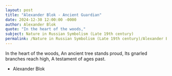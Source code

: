 ```yaml
---
layout: post
title: "Alexander Blok - Ancient Guardian"
date: 2024-12-30 12:00:00 -0000
author: Alexander Blok
quote: "In the heart of the woods,"
subject: Nature in Russian Symbolism (Late 19th century)
permalink: /Nature in Russian Symbolism (Late 19th century)/Alexander Blok/Alexander Blok - Ancient Guardian
---
```


In the heart of the woods,
An ancient tree stands proud,
Its gnarled branches reach high,
A testament of ages past.

- Alexander Blok
